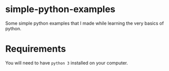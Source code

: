 # simple-python-examples
Some simple python examples that I made while learning the very basics of python.

# Requirements
You will need to have `python 3` installed on your computer.
